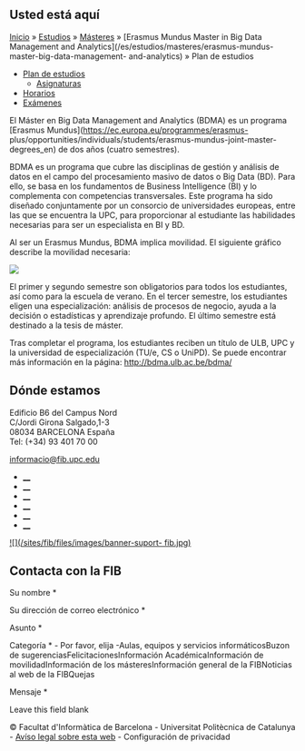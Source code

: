 ## Usted está aquí

[Inicio](/es) » [Estudios](/es/estudios) » [Másteres](/es/estudios/masteres) »
[Erasmus Mundus Master in Big Data Management and
Analytics](/es/estudios/masteres/erasmus-mundus-master-big-data-management-
and-analytics) » Plan de estudios

  * [Plan de estudios](/es/estudios/masteres/erasmus-mundus-master-big-data-management-and-analytics/plan-de-estudios)
    * [Asignaturas](/es/estudios/masteres/erasmus-mundus-master-big-data-management-and-analytics/plan-de-estudios/asignaturas)
  * [Horarios](/es/estudios/masteres/erasmus-mundus-master-big-data-management-and-analytics/horarios)
  * [Exámenes](/es/estudios/masteres/erasmus-mundus-master-big-data-management-and-analytics/examenes)

El Máster en Big Data Management and Analytics (BDMA) es un programa [Erasmus
Mundus](https://ec.europa.eu/programmes/erasmus-
plus/opportunities/individuals/students/erasmus-mundus-joint-master-
degrees_en) de dos años (cuatro semestres).

BDMA es un programa que cubre las disciplinas de gestión y análisis de datos
en el campo del procesamiento masivo de datos o Big Data (BD). Para ello, se
basa en los fundamentos de Business Intelligence (BI) y lo complementa con
competencias transversales. Este programa ha sido diseñado conjuntamente por
un consorcio de universidades europeas, entre las que se encuentra la UPC,
para proporcionar al estudiante las habilidades necesarias para ser un
especialista en BI y BD.

Al ser un Erasmus Mundus, BDMA implica movilidad. El siguiente gráfico
describe la movilidad necesaria:

![](/sites/fib/files/images/estudis/bdma-pla-estudis-2021-en-br.png)

El primer y segundo semestre son obligatorios para todos los estudiantes, así
como para la escuela de verano. En el tercer semestre, los estudiantes eligen
una especialización: análisis de procesos de negocio, ayuda a la decisión o
estadísticas y aprendizaje profundo. El último semestre está destinado a la
tesis de máster.

Tras completar el programa, los estudiantes reciben un título de ULB, UPC y la
universidad de especialización (TU/e, CS o UniPD). Se puede encontrar más
información en la página: <http://bdma.ulb.ac.be/bdma/>



## Dónde estamos

Edificio B6 del Campus Nord  
C/Jordi Girona Salgado,1-3  
08034 BARCELONA España  
Tel: (+34) 93 401 70 00

[informacio@fib.upc.edu](mailto:informacio@fib.upc.edu)

  * [__](/es/noticies/rss.rss)
  * [__](https://www.facebook.com/fib.upc)
  * [__](https://twitter.com/fib_upc)
  * [__](https://www.flickr.com/photos/fib-upc/albums)
  * [__](https://www.youtube.com/user/mediafib)
  * [__](https://www.instagram.com/fib.upc/)

[![](/sites/fib/files/images/banner-suport-
fib.jpg)](http://suport.fib.upc.edu)

## Contacta con la FIB

Su nombre *

Su dirección de correo electrónico *

Asunto *

Categoría * \- Por favor, elija -Aulas, equipos y servicios informáticosBuzon
de sugerenciasFelicitacionesInformación AcadémicaInformación de
movilidadInformación de los másteresInformación general de la FIBNoticias al
web de la FIBQuejas

Mensaje *

Leave this field blank

© Facultat d'Informàtica de Barcelona - Universitat Politècnica de Catalunya -
[Avíso legal sobre esta web](/es/aviso-legal-sobre-esta-web) \- Configuración
de privacidad

